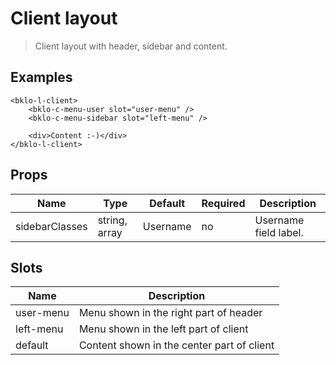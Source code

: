 # Client layout

> Client layout with header, sidebar and content.

## Examples
```vue
<bklo-l-client>
    <bklo-c-menu-user slot="user-menu" />
    <bklo-c-menu-sidebar slot="left-menu" />
    
    <div>Content :-)</div>
</bklo-l-client>
```

## Props
| Name | Type | Default | Required | Description |
|------|------|---------|----------|-------------|
| sidebarClasses | string, array | Username | no | Username field label. |

## Slots
| Name | Description |
|------|-------------|
| user-menu | Menu shown in the right part of header |
| left-menu | Menu shown in the left part of client | 
| default | Content shown in the center part of client  |

